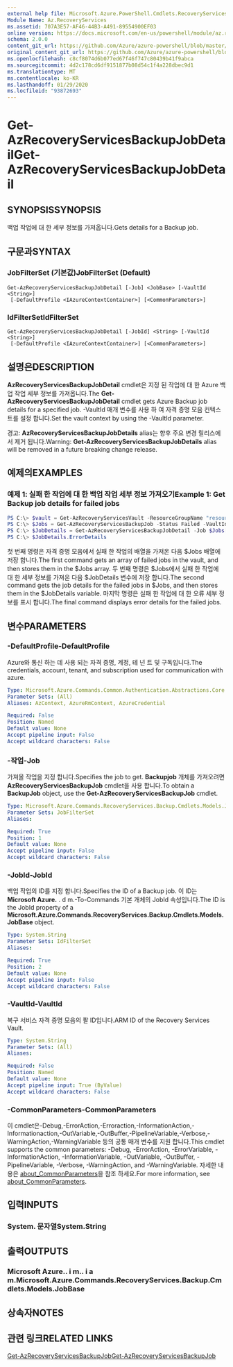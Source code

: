 ```yaml
---
external help file: Microsoft.Azure.PowerShell.Cmdlets.RecoveryServices.Backup.dll-Help.xml
Module Name: Az.RecoveryServices
ms.assetid: 707A3E57-AF46-44B3-A491-89554900EF03
online version: https://docs.microsoft.com/en-us/powershell/module/az.recoveryservices/get-azrecoveryservicesbackupjobdetail
schema: 2.0.0
content_git_url: https://github.com/Azure/azure-powershell/blob/master/src/RecoveryServices/RecoveryServices/help/Get-AzRecoveryServicesBackupJobDetail.md
original_content_git_url: https://github.com/Azure/azure-powershell/blob/master/src/RecoveryServices/RecoveryServices/help/Get-AzRecoveryServicesBackupJobDetail.md
ms.openlocfilehash: c8cf8074d6b077ed67f46f747c80439b41f9abca
ms.sourcegitcommit: 4d2c178cd6df9151877b08d54c1f4a228dbec9d1
ms.translationtype: MT
ms.contentlocale: ko-KR
ms.lasthandoff: 01/29/2020
ms.locfileid: "93872693"
---
```

# <span data-ttu-id="04d1d-101">Get-AzRecoveryServicesBackupJobDetail</span><span class="sxs-lookup"><span data-stu-id="04d1d-101">Get-AzRecoveryServicesBackupJobDetail</span></span>

## <span data-ttu-id="04d1d-102">SYNOPSIS</span><span class="sxs-lookup"><span data-stu-id="04d1d-102">SYNOPSIS</span></span>

<span data-ttu-id="04d1d-103">백업 작업에 대 한 세부 정보를 가져옵니다.</span><span class="sxs-lookup"><span data-stu-id="04d1d-103">Gets details for a Backup job.</span></span>

## <span data-ttu-id="04d1d-104">구문과</span><span class="sxs-lookup"><span data-stu-id="04d1d-104">SYNTAX</span></span>

### <span data-ttu-id="04d1d-105">JobFilterSet (기본값)</span><span class="sxs-lookup"><span data-stu-id="04d1d-105">JobFilterSet (Default)</span></span>

```
Get-AzRecoveryServicesBackupJobDetail [-Job] <JobBase> [-VaultId <String>]
 [-DefaultProfile <IAzureContextContainer>] [<CommonParameters>]
```

### <span data-ttu-id="04d1d-106">IdFilterSet</span><span class="sxs-lookup"><span data-stu-id="04d1d-106">IdFilterSet</span></span>

```
Get-AzRecoveryServicesBackupJobDetail [-JobId] <String> [-VaultId <String>]
 [-DefaultProfile <IAzureContextContainer>] [<CommonParameters>]
```

## <span data-ttu-id="04d1d-107">설명은</span><span class="sxs-lookup"><span data-stu-id="04d1d-107">DESCRIPTION</span></span>

<span data-ttu-id="04d1d-108">**AzRecoveryServicesBackupJobDetail** cmdlet은 지정 된 작업에 대 한 Azure 백업 작업 세부 정보를 가져옵니다.</span><span class="sxs-lookup"><span data-stu-id="04d1d-108">The **Get-AzRecoveryServicesBackupJobDetail** cmdlet gets Azure Backup job details for a specified job.</span></span>
<span data-ttu-id="04d1d-109">-VaultId 매개 변수를 사용 하 여 자격 증명 모음 컨텍스트를 설정 합니다.</span><span class="sxs-lookup"><span data-stu-id="04d1d-109">Set the vault context by using the -VaultId parameter.</span></span>

<span data-ttu-id="04d1d-110">경고: **AzRecoveryServicesBackupJobDetails** alias는 향후 주요 변경 릴리스에서 제거 됩니다.</span><span class="sxs-lookup"><span data-stu-id="04d1d-110">Warning: **Get-AzRecoveryServicesBackupJobDetails** alias will be removed in a future breaking change release.</span></span>

## <span data-ttu-id="04d1d-111">예제의</span><span class="sxs-lookup"><span data-stu-id="04d1d-111">EXAMPLES</span></span>

### <span data-ttu-id="04d1d-112">예제 1: 실패 한 작업에 대 한 백업 작업 세부 정보 가져오기</span><span class="sxs-lookup"><span data-stu-id="04d1d-112">Example 1: Get Backup job details for failed jobs</span></span>

```powershell
PS C:\> $vault = Get-AzRecoveryServicesVault -ResourceGroupName "resourceGroup" -Name "vaultName"
PS C:\> $Jobs = Get-AzRecoveryServicesBackupJob -Status Failed -VaultId $vault.ID
PS C:\> $JobDetails = Get-AzRecoveryServicesBackupJobDetail -Job $Jobs[0] -VaultId $vault.ID
PS C:\> $JobDetails.ErrorDetails
```

<span data-ttu-id="04d1d-113">첫 번째 명령은 자격 증명 모음에서 실패 한 작업의 배열을 가져온 다음 $Jobs 배열에 저장 합니다.</span><span class="sxs-lookup"><span data-stu-id="04d1d-113">The first command gets an array of failed jobs in the vault, and then stores them in the $Jobs array.</span></span>
<span data-ttu-id="04d1d-114">두 번째 명령은 $Jobs에서 실패 한 작업에 대 한 세부 정보를 가져온 다음 $JobDetails 변수에 저장 합니다.</span><span class="sxs-lookup"><span data-stu-id="04d1d-114">The second command gets the job details for the failed jobs in $Jobs, and then stores them in the $JobDetails variable.</span></span>
<span data-ttu-id="04d1d-115">마지막 명령은 실패 한 작업에 대 한 오류 세부 정보를 표시 합니다.</span><span class="sxs-lookup"><span data-stu-id="04d1d-115">The final command displays error details for the failed jobs.</span></span>

## <span data-ttu-id="04d1d-116">변수</span><span class="sxs-lookup"><span data-stu-id="04d1d-116">PARAMETERS</span></span>

### <span data-ttu-id="04d1d-117">-DefaultProfile</span><span class="sxs-lookup"><span data-stu-id="04d1d-117">-DefaultProfile</span></span>

<span data-ttu-id="04d1d-118">Azure와 통신 하는 데 사용 되는 자격 증명, 계정, 테 넌 트 및 구독입니다.</span><span class="sxs-lookup"><span data-stu-id="04d1d-118">The credentials, account, tenant, and subscription used for communication with azure.</span></span>

```yaml
Type: Microsoft.Azure.Commands.Common.Authentication.Abstractions.Core.IAzureContextContainer
Parameter Sets: (All)
Aliases: AzContext, AzureRmContext, AzureCredential

Required: False
Position: Named
Default value: None
Accept pipeline input: False
Accept wildcard characters: False
```

### <span data-ttu-id="04d1d-119">-작업</span><span class="sxs-lookup"><span data-stu-id="04d1d-119">-Job</span></span>

<span data-ttu-id="04d1d-120">가져올 작업을 지정 합니다.</span><span class="sxs-lookup"><span data-stu-id="04d1d-120">Specifies the job to get.</span></span>
<span data-ttu-id="04d1d-121">**Backupjob** 개체를 가져오려면 **AzRecoveryServicesBackupJob** cmdlet을 사용 합니다.</span><span class="sxs-lookup"><span data-stu-id="04d1d-121">To obtain a **BackupJob** object, use the **Get-AzRecoveryServicesBackupJob** cmdlet.</span></span>

```yaml
Type: Microsoft.Azure.Commands.RecoveryServices.Backup.Cmdlets.Models.JobBase
Parameter Sets: JobFilterSet
Aliases:

Required: True
Position: 1
Default value: None
Accept pipeline input: False
Accept wildcard characters: False
```

### <span data-ttu-id="04d1d-122">-JobId</span><span class="sxs-lookup"><span data-stu-id="04d1d-122">-JobId</span></span>

<span data-ttu-id="04d1d-123">백업 작업의 ID를 지정 합니다.</span><span class="sxs-lookup"><span data-stu-id="04d1d-123">Specifies the ID of a Backup job.</span></span>
<span data-ttu-id="04d1d-124">이 ID는 **Microsoft Azure.** . d m.-To-Commands 기본 개체의 JobId 속성입니다.</span><span class="sxs-lookup"><span data-stu-id="04d1d-124">The ID is the JobId property of a **Microsoft.Azure.Commands.RecoveryServices.Backup.Cmdlets.Models.JobBase** object.</span></span>

```yaml
Type: System.String
Parameter Sets: IdFilterSet
Aliases:

Required: True
Position: 2
Default value: None
Accept pipeline input: False
Accept wildcard characters: False
```

### <span data-ttu-id="04d1d-125">-VaultId</span><span class="sxs-lookup"><span data-stu-id="04d1d-125">-VaultId</span></span>

<span data-ttu-id="04d1d-126">복구 서비스 자격 증명 모음의 팔 ID입니다.</span><span class="sxs-lookup"><span data-stu-id="04d1d-126">ARM ID of the Recovery Services Vault.</span></span>

```yaml
Type: System.String
Parameter Sets: (All)
Aliases:

Required: False
Position: Named
Default value: None
Accept pipeline input: True (ByValue)
Accept wildcard characters: False
```

### <span data-ttu-id="04d1d-127">-CommonParameters</span><span class="sxs-lookup"><span data-stu-id="04d1d-127">-CommonParameters</span></span>

<span data-ttu-id="04d1d-128">이 cmdlet은-Debug,-ErrorAction,-Erroraction,-InformationAction,-Informationaction,-OutVariable,-OutBuffer,-PipelineVariable,-Verbose,-WarningAction,-WarningVariable 등의 공통 매개 변수를 지원 합니다.</span><span class="sxs-lookup"><span data-stu-id="04d1d-128">This cmdlet supports the common parameters: -Debug, -ErrorAction, -ErrorVariable, -InformationAction, -InformationVariable, -OutVariable, -OutBuffer, -PipelineVariable, -Verbose, -WarningAction, and -WarningVariable.</span></span> <span data-ttu-id="04d1d-129">자세한 내용은 [about_CommonParameters](https://go.microsoft.com/fwlink/?LinkID=113216)을 참조 하세요.</span><span class="sxs-lookup"><span data-stu-id="04d1d-129">For more information, see [about_CommonParameters](https://go.microsoft.com/fwlink/?LinkID=113216).</span></span>

## <span data-ttu-id="04d1d-130">입력</span><span class="sxs-lookup"><span data-stu-id="04d1d-130">INPUTS</span></span>

### <span data-ttu-id="04d1d-131">System. 문자열</span><span class="sxs-lookup"><span data-stu-id="04d1d-131">System.String</span></span>

## <span data-ttu-id="04d1d-132">출력</span><span class="sxs-lookup"><span data-stu-id="04d1d-132">OUTPUTS</span></span>

### <span data-ttu-id="04d1d-133">Microsoft Azure.. i m.. i a m.</span><span class="sxs-lookup"><span data-stu-id="04d1d-133">Microsoft.Azure.Commands.RecoveryServices.Backup.Cmdlets.Models.JobBase</span></span>

## <span data-ttu-id="04d1d-134">상속자</span><span class="sxs-lookup"><span data-stu-id="04d1d-134">NOTES</span></span>

## <span data-ttu-id="04d1d-135">관련 링크</span><span class="sxs-lookup"><span data-stu-id="04d1d-135">RELATED LINKS</span></span>

[<span data-ttu-id="04d1d-136">Get-AzRecoveryServicesBackupJob</span><span class="sxs-lookup"><span data-stu-id="04d1d-136">Get-AzRecoveryServicesBackupJob</span></span>](./Get-AzRecoveryServicesBackupJob.md)
